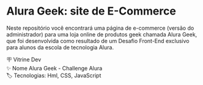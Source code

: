 <h1>Alura Geek: site de E-Commerce</h1>

Neste repositório você encontrará uma página de e-commerce (versão do administrador) para uma loja online de produtos geek chamada Alura Geek, que foi desenvolvida como resultado de um Desafio Front-End  exclusivo para alunos da escola de tecnologia Alura.


🪧 Vitrine Dev	
✨ Nome	Alura Geek - Challenge Alura <br>
🏷️ Tecnologias: Hml, CSS, JavaScript

